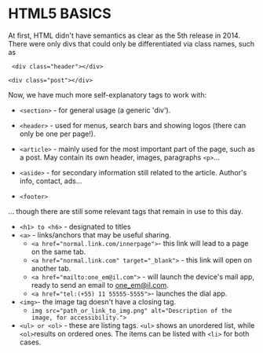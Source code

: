 # HTML5 BASICS

At first, HTML didn't have semantics as clear as the 5th release in 2014. There were only divs that could only be differentiated via class names, such as

` <div class="header"></div>`

`<div class="post"></div>` 



Now, we have much more self-explanatory tags to work with:

- ```<section>``` - for general usage (a generic 'div').

- ```<header>``` - used for menus, search bars and showing logos (there can only be one per page!).

- ```<article>``` - mainly used for the most important part of the page, such as a post. May contain its own header, images, paragraphs `<p>`...

- ```<aside>``` - for secondary information still related to the article. Author's info, contact, ads...

- ```<footer>``` 



... though there are still some relevant tags that remain in use to this day.

- `<h1> to <h6>` - designated to titles
- `<a>` - links/anchors that may be useful sharing.
  - `<a href="normal.link.com/innerpage">`- this link will lead to a page on the same tab.
  - `<a href="normal.link.com" target="_blank">` - this link will open on another tab.
  - `<a href="mailto:one_em@il.com">` - will launch the device's mail app, ready to send an email to one_em@il.com.
  - `<a href="tel:(+55) 11 55555-5555">`- launches the dial app.
- `<img>`- the image tag doesn't have a closing tag.
  - `img src="path_or_link_to_img.png" alt="Description of the image, for accessibility.">`
- `<ul> or <ol>` - these are listing tags. `<ul>` shows an unordered list, while `<ol>`results on ordered ones. The items can be listed with `<li>` for both cases.

